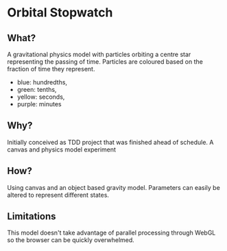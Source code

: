 # Orbital Stopwatch

## What?
A gravitational physics model with particles orbiting a centre star representing the passing of time.
Particles are coloured based on the fraction of time they represent.
- blue: hundredths, 
- green: tenths,
- yellow: seconds,
- purple: minutes

## Why?
Initially conceived as TDD project that was finished ahead of schedule.
A canvas and physics model experiment

## How?
Using canvas and an object based gravity model.
Parameters can easily be altered to represent different states.

## Limitations
This model doesn't take advantage of parallel processing through WebGL so the browser can be quickly overwhelmed.

